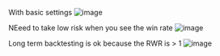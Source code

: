 With basic settings
![image](https://github.com/user-attachments/assets/e95e71a3-f201-4d80-bf52-10fca6ee8917)

NEeed to take low risk when you see the win rate
![image](https://github.com/user-attachments/assets/7a248c07-6075-4fde-8e09-a56a64768b8f)

Long term backtesting is ok because the RWR is > 1
![image](https://github.com/user-attachments/assets/7b479347-2e92-4b67-a243-ff3a6d76fddf)
